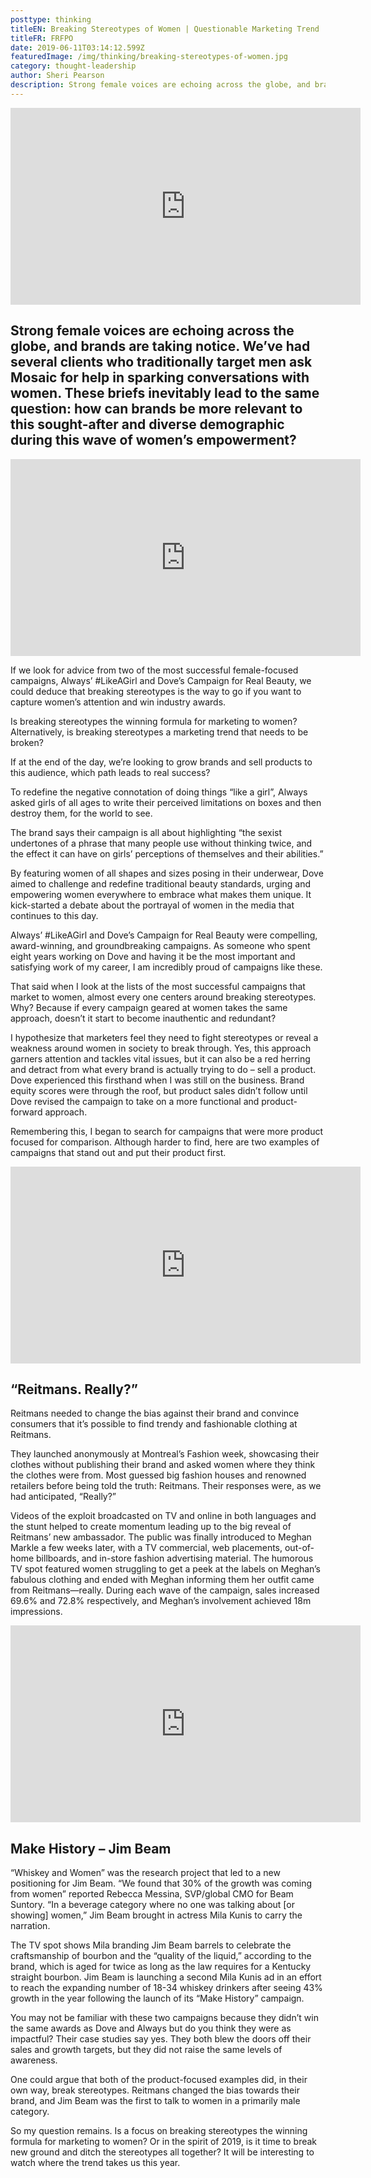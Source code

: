 ```yaml
---
posttype: thinking
titleEN: Breaking Stereotypes of Women | Questionable Marketing Trend
titleFR: FRFPO
date: 2019-06-11T03:14:12.599Z
featuredImage: /img/thinking/breaking-stereotypes-of-women.jpg
category: thought-leadership
author: Sheri Pearson
description: Strong female voices are echoing across the globe, and brands are taking notice. We’ve had several clients who traditionally target men ask Mosaic for help in sparking conversations with women. These briefs inevitably lead to the same question: how can brands be more relevant to this sought-after and diverse demographic during this wave of women’s empowerment?
---
```


<iframe width="560" height="315" src="https://www.youtube.com/embed/yIxA3o84syY" frameborder="0" allow="accelerometer; autoplay; clipboard-write; encrypted-media; gyroscope; picture-in-picture" allowfullscreen></iframe>

## Strong female voices are echoing across the globe, and brands are taking notice. We’ve had several clients who traditionally target men ask Mosaic for help in sparking conversations with women. These briefs inevitably lead to the same question: how can brands be more relevant to this sought-after and diverse demographic during this wave of women’s empowerment?

<iframe width="560" height="315" src="https://www.youtube.com/embed/XpaOjMXyJGk" frameborder="0" allow="accelerometer; autoplay; clipboard-write; encrypted-media; gyroscope; picture-in-picture" allowfullscreen></iframe>

If we look for advice from two of the most successful female-focused campaigns, Always’ #LikeAGirl and Dove’s Campaign for Real Beauty, we could deduce that breaking stereotypes is the way to go if you want to capture women’s attention and win industry awards.

Is breaking stereotypes the winning formula for marketing to women? Alternatively, is breaking stereotypes a marketing trend that needs to be broken? 

If at the end of the day, we’re looking to grow brands and sell products to this audience, which path leads to real success?

To redefine the negative connotation of doing things “like a girl”, Always asked girls of all ages to write their perceived limitations on boxes and then destroy them, for the world to see.

The brand says their campaign is all about highlighting “the sexist undertones of a phrase that many people use without thinking twice, and the effect it can have on girls’ perceptions of themselves and their abilities.” 

By featuring women of all shapes and sizes posing in their underwear, Dove aimed to challenge and redefine traditional beauty standards, urging and empowering women everywhere to embrace what makes them unique. It kick-started a debate about the portrayal of women in the media that continues to this day.

Always’ #LikeAGirl and Dove’s Campaign for Real Beauty were compelling, award-winning, and groundbreaking campaigns. As someone who spent eight years working on Dove and having it be the most important and satisfying work of my career, I am incredibly proud of campaigns like these.

That said when I look at the lists of the most successful campaigns that market to women, almost every one centers around breaking stereotypes. Why? Because if every campaign geared at women takes the same approach, doesn’t it start to become inauthentic and redundant?

I hypothesize that marketers feel they need to fight stereotypes or reveal a weakness around women in society to break through. Yes, this approach garners attention and tackles vital issues, but it can also be a red herring and detract from what every brand is actually trying to do – sell a product. Dove experienced this firsthand when I was still on the business. Brand equity scores were through the roof, but product sales didn’t follow until Dove revised the campaign to take on a more functional and product-forward approach.

Remembering this, I began to search for campaigns that were more product focused for comparison. Although harder to find, here are two examples of campaigns that stand out and put their product first.

<iframe width="560" height="315" src="https://www.youtube.com/embed/8MgADRovxuU" frameborder="0" allow="accelerometer; autoplay; clipboard-write; encrypted-media; gyroscope; picture-in-picture" allowfullscreen></iframe>

## “Reitmans. Really?”

Reitmans needed to change the bias against their brand and convince consumers that it’s possible to find trendy and fashionable clothing at Reitmans.

They launched anonymously at Montreal’s Fashion week, showcasing their clothes without publishing their brand and asked women where they think the clothes were from. Most guessed big fashion houses and renowned retailers before being told the truth: Reitmans. Their responses were, as we had anticipated, “Really?”

Videos of the exploit broadcasted on TV and online in both languages and the stunt helped to create momentum leading up to the big reveal of Reitmans’ new ambassador. The public was finally introduced to Meghan Markle a few weeks later, with a TV commercial, web placements, out-of-home billboards, and in-store fashion advertising material. The humorous TV spot featured women struggling to get a peek at the labels on Meghan’s fabulous clothing and ended with Meghan informing them her outfit came from Reitmans—really. During each wave of the campaign, sales increased 69.6% and 72.8% respectively, and Meghan’s involvement achieved 18m impressions.

<iframe width="560" height="315" src="https://www.youtube.com/embed/KkIsB4O_d_E" frameborder="0" allow="accelerometer; autoplay; clipboard-write; encrypted-media; gyroscope; picture-in-picture" allowfullscreen></iframe>

## Make History – Jim Beam

“Whiskey and Women” was the research project that led to a new positioning for Jim Beam. “We found that 30% of the growth was coming from women” reported Rebecca Messina, SVP/global CMO for Beam Suntory. “In a beverage category where no one was talking about [or showing] women,” Jim Beam brought in actress Mila Kunis to carry the narration.

The TV spot shows Mila branding Jim Beam barrels to celebrate the craftsmanship of bourbon and the “quality of the liquid,” according to the brand, which is aged for twice as long as the law requires for a Kentucky straight bourbon. Jim Beam is launching a second Mila Kunis ad in an effort to reach the expanding number of 18-34 whiskey drinkers after seeing 43% growth in the year following the launch of its “Make History” campaign.

You may not be familiar with these two campaigns because they didn’t win the same awards as Dove and Always but do you think they were as impactful? Their case studies say yes. They both blew the doors off their sales and growth targets, but they did not raise the same levels of awareness.

One could argue that both of the product-focused examples did, in their own way, break stereotypes. Reitmans changed the bias towards their brand, and Jim Beam was the first to talk to women in a primarily male category.

So my question remains. Is a focus on breaking stereotypes the winning formula for marketing to women? Or in the spirit of 2019, is it time to break new ground and ditch the stereotypes all together? It will be interesting to watch where the trend takes us this year.
